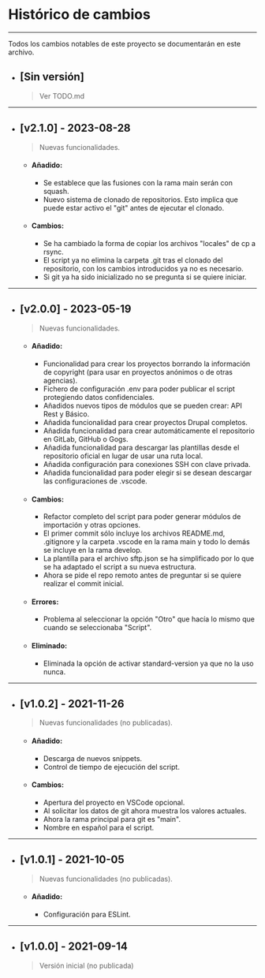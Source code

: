 # Histórico de cambios
---
Todos los cambios notables de este proyecto se documentarán en este archivo.

* ## [Sin versión]
  > Ver TODO.md

---
* ## [v2.1.0] - 2023-08-28
  > Nuevas funcionalidades.

  * #### Añadido:
    - Se establece que las fusiones con la rama main serán con squash.
    - Nuevo sistema de clonado de repositorios. Esto implica que puede estar
      activo el "git" antes de ejecutar el clonado.

  * #### Cambios:
    - Se ha cambiado la forma de copiar los archivos "locales" de cp a rsync.
    - El script ya no elimina la carpeta .git tras el clonado del repositorio,
      con los cambios introducidos ya no es necesario.
    - Si git ya ha sido inicializado no se pregunta si se quiere iniciar.

---
* ## [v2.0.0] - 2023-05-19
  > Nuevas funcionalidades.

  * #### Añadido:
    - Funcionalidad para crear los proyectos borrando la información de
      copyright (para usar en proyectos anónimos o de otras agencias).
    - Fichero de configuración .env para poder publicar el script protegiendo
      datos confidenciales.
    - Añadidos nuevos tipos de módulos que se pueden crear: API Rest y Básico.
    - Añadida funcionalidad para crear proyectos Drupal completos.
    - Añadida funcionalidad para crear automáticamente el repositorio en GitLab,
      GitHub o Gogs.
    - Añadida funcionalidad para descargar las plantillas desde el repositorio
      oficial en lugar de usar una ruta local.
    - Añadida configuración para conexiones SSH con clave privada.
    - Añadida funcionalidad para poder elegir si se desean descargar las
      configuraciones de .vscode.

  * #### Cambios:
    - Refactor completo del script para poder generar módulos de importación y
      otras opciones.
    - El primer commit sólo incluye los archivos README.md, .gitignore y la
      carpeta .vscode en la rama main y todo lo demás se incluye en la rama
      develop.
    - La plantilla para el archivo sftp.json se ha simplificado por lo que se ha
      adaptado el script a su nueva estructura.
    - Ahora se pide el repo remoto antes de preguntar si se quiere realizar el
      commit inicial.

  * #### Errores:
    - Problema al seleccionar la opción "Otro" que hacía lo mismo que cuando se
      seleccionaba "Script".

  * #### Eliminado:
    - Eliminada la opción de activar standard-version ya que no la uso nunca.

---
* ## [v1.0.2] - 2021-11-26
  > Nuevas funcionalidades (no publicadas).

  * #### Añadido:
    - Descarga de nuevos snippets.
    - Control de tiempo de ejecución del script.

  * #### Cambios:
    - Apertura del proyecto en VSCode opcional.
    - Al solicitar los datos de git ahora muestra los valores actuales.
    - Ahora la rama principal para git es "main".
    - Nombre en español para el script.

---
* ## [v1.0.1] - 2021-10-05
  > Nuevas funcionalidades (no publicadas).

  * #### Añadido:
    - Configuración para ESLint.

---
* ## [v1.0.0] - 2021-09-14
  > Versión inicial (no publicada)